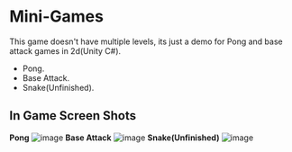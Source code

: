 # Mini-Games
This game doesn't have multiple levels, its just a demo for Pong and base attack games in 2d(Unity C#).
- Pong.
- Base Attack.
- Snake(Unfinished).

## In Game Screen Shots
**Pong**
![image](https://user-images.githubusercontent.com/47148900/149487785-63efa8c4-3b38-4df5-a643-29c3d781c93e.png)
**Base Attack**
![image](https://user-images.githubusercontent.com/47148900/149487551-5b68604b-078a-47b9-aef7-1e1b54a1f201.png)
**Snake(Unfinished)**
![image](https://user-images.githubusercontent.com/47148900/149488119-b232d409-a14e-4aa6-8f6f-2d58b0c4544b.png)

